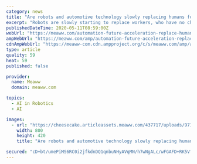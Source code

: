 ```yaml
---
category: news
title: "Are robots and automotive technology slowly replacing humans for good?"
excerpt: "Robots are slowly starting to replace workers, who have no choice but to be homebound during this crisis. But is our future threatened by this reality of being possibly displaced by machines? Analysts say it could rightly be so,"
publishedDateTime: 2020-05-11T08:59:00Z
webUrl: "https://meaww.com/automation-future-acceleration-replace-human-worker-employment-job-lospost-coronavirus-pandemic"
ampWebUrl: "https://meaww.com/amp/automation-future-acceleration-replace-human-worker-employment-job-lospost-coronavirus-pandemic"
cdnAmpWebUrl: "https://meaww-com.cdn.ampproject.org/c/s/meaww.com/amp/automation-future-acceleration-replace-human-worker-employment-job-lospost-coronavirus-pandemic"
type: article
quality: 59
heat: 59
published: false

provider:
  name: Meaww
  domain: meaww.com

topics:
  - AI in Robotics
  - AI

images:
  - url: "https://cheesecake.articleassets.meaww.com/437717/uploads/971008f0-9362-11ea-ac7e-1754dad0ed42_800_420.jpeg"
    width: 800
    height: 420
    title: "Are robots and automotive technology slowly replacing humans for good?"

secured: "cD+bt/umePiMS6RC0i2jfkdnDQ1qnbuNHyAVqMN/h7wNgALc/wFGAFD+RK5VfFfQB+7ZqrFOGvywVCr8ndqm/I65OchNlVjFuHRldcTm+bUhi8G5YW6JJTfAoJTBYucRgrThs7+kfmFRBofGM9Tpa64L0qmavhEsnlzB9BrO5k0yXY3F/6v8Y1Ixi8mUO0NnTDg4RZ3GW08p3soUGpqVwZPxqO3lgfwJHD/tyrfqk80pYCX6QFRlErRgxJfTN4SvNlLI6KEFg/N67pZJU1eqbFOaJRjVmlfRkhsTXTmrO2mH7WHgrE6d+iu/YdmTulOvgDItL8CUOuFtUd05vUYLp9k3uVN41Dn/brAbxfF6lmQA20WoKfj3eZUdU8IRiHrBoCEf++GFIIbKSoHj5dg7Q39jgTKz3EOLLB01GXV71SpJCioOkogPdO39JXVOg0UFjifZfQmb0i2gzmPa/3TVNIja/IllWNuALEMq/wnorp8=;lyOliFMLXkwvNwRE5kMYCA=="
---
```


